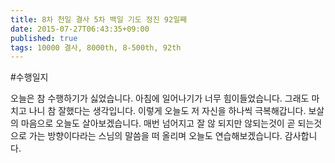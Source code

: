 ```yaml
---
title: 8차 천일 결사 5차 백일 기도 정진 92일째
date: 2015-07-27T06:43:35+09:00
published: true
tags: 10000 결사, 8000th, 8-500th, 92th
---
```


#수행일지

오늘은 참 수행하기가 싫었습니다. 아침에 일어나기가 너무 힘이들었습니다. 그래도 마치고 나니 참 잘했다는 생각입니다. 이렇게 오늘도 저 자신을 하나씩 극복해갑니다. 보살의 마음으로 오늘도 살아보겠습니다. 매번 넘어지고 잘 않 되지만 않되는것이 곧 되는것으로 가는 방향이다라는 스님의 말씀을 떠 올리며 오늘도 연습해보겠습니다. 감사합니다.
